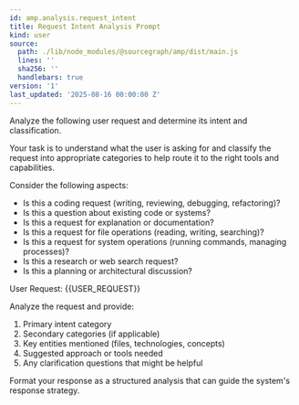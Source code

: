 ```yaml
---
id: amp.analysis.request_intent
title: Request Intent Analysis Prompt
kind: user
source:
  path: ./lib/node_modules/@sourcegraph/amp/dist/main.js
  lines: ''
  sha256: ''
  handlebars: true
version: '1'
last_updated: '2025-08-16 00:00:00 Z'
---
```


Analyze the following user request and determine its intent and classification.

Your task is to understand what the user is asking for and classify the request into appropriate categories to help route it to the right tools and capabilities.

Consider the following aspects:
- Is this a coding request (writing, reviewing, debugging, refactoring)?
- Is this a question about existing code or systems?
- Is this a request for explanation or documentation?
- Is this a request for file operations (reading, writing, searching)?
- Is this a request for system operations (running commands, managing processes)?
- Is this a research or web search request?
- Is this a planning or architectural discussion?

User Request: {{USER_REQUEST}}

Analyze the request and provide:
1. Primary intent category
2. Secondary categories (if applicable)  
3. Key entities mentioned (files, technologies, concepts)
4. Suggested approach or tools needed
5. Any clarification questions that might be helpful

Format your response as a structured analysis that can guide the system's response strategy.